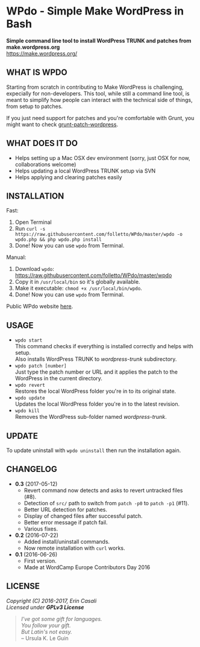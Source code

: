 WPdo - Simple Make WordPress in Bash
====================================

**Simple command line tool to install WordPress TRUNK and patches from make.wordpress.org**  
<https://make.wordpress.org/>


WHAT IS WPDO
------------

Starting from scratch in contributing to Make WordPress is challenging, expecially for non-developers.
This tool, while still a command line tool, is meant to simplify how people can interact with the technical side of things, from setup to patches.

If you just need support for patches and you're comfortable with Grunt, you might want to check [grunt-patch-wordpress](https://www.npmjs.com/package/grunt-patch-wordpress).

WHAT DOES IT DO
---------------

* Helps setting up a Mac OSX dev environment (sorry, just OSX for now, collaborations welcome)
* Helps updating a local WordPress TRUNK setup via SVN
* Helps applying and clearing patches easily


INSTALLATION
------------

Fast:

1. Open Terminal
2. Run `curl -s https://raw.githubusercontent.com/folletto/WPdo/master/wpdo -o wpdo.php && php wpdo.php install`
3. Done! Now you can use `wpdo` from Terminal.

Manual:

1. Download `wpdo`: https://raw.githubusercontent.com/folletto/WPdo/master/wpdo
2. Copy it in `/usr/local/bin` so it's globally available.
3. Make it executable: `chmod +x /usr/local/bin/wpdo`.
4. Done! Now you can use `wpdo` from Terminal.

Public WPdo website [here](https://folletto.github.io/WPdo/).

USAGE
-----

* `wpdo start`  
  This command checks if everything is installed correctly and helps with setup.  
  Also installs WordPress TRUNK to _wordpress-trunk_ subdirectory.
* `wpdo patch [number]`  
  Just type the patch number or URL and it applies the patch to the WordPress in the current directory.
* `wpdo revert`  
  Restores the local WordPress folder you're in to its original state.
* `wpdo update`  
  Updates the local WordPress folder you're in to the latest revision.
* `wpdo kill`  
  Removes the WordPress sub-folder named _wordpress-trunk_.

UPDATE
------

To update uninstall with `wpdo uninstall` then run the installation again.


CHANGELOG
---------

* **0.3** (2017-05-12)
  * Revert command now detects and asks to revert untracked files (#8).
  * Detection of `src/` path to switch from `patch -p0` to `patch -p1` (#11).
  * Better URL detection for patches.
  * Display of changed files after successful patch.
  * Better error message if patch fail.
  * Various fixes.
* **0.2** (2016-07-22)
  * Added install/uninstall commands.
  * Now remote installation with `curl` works.
* **0.1** (2016-06-26)
  * First version.
  * Made at WordCamp Europe Contributors Day 2016


LICENSE
-------

  _Copyright (C) 2016-2017, Erin Casali_  
  _Licensed under **GPLv3 License**_

> _I've got some gift for languages.  
  You follow your gift.  
  But Latin's not easy._  
  – Ursula K. Le Guin
